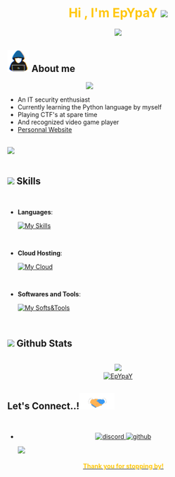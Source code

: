 
<h1 style="color:#ffc710" align="center"><b>Hi , I'm EpYpaY </b><img src="https://media.giphy.com/media/hvRJCLFzcasrR4ia7z/giphy.gif" width="35"></h1>
<!--  -->
<p align="center">
  <a href="https://github.com/DenverCoder1/readme-typing-svg"><img src="https://readme-typing-svg.herokuapp.com?font=Hubot+Sans&color=ffc710&size=25&center=true&vCenter=true&width=600&height=100&lines=Welcome..&hearts;++;Cybersecurity+Engineer+Apprentice,;4th+year+at+engineering+school,;CTF+Newbie,;On+TryHackMe+and+HackTheBox"></a>
</p>

## <picture><img src = "https://github.com/0xAbdulKhalid/0xAbdulKhalid/raw/main/assets/mdImages/about_me.gif" width = 50px></picture> **About me**

<picture> <img align="right" src="https://cdn.dribbble.com/users/214929/screenshots/4366947/dribbble-shot_6.gif" width = 325px></picture>

<br>

- An IT security enthusiast
- Currently learning the Python language by myself
- Playing CTF's at spare time
- And recognized video game player
- <a href="https://epypay-it.com/" class="btn">Personnal Website</a>
<br><br>

<img src="https://user-images.githubusercontent.com/73097560/
115834477-dbab4500-a447-11eb-908a-139a6edaec5c.gif"><br><br>

## <img src="https://media2.giphy.com/media/QssGEmpkyEOhBCb7e1/giphy.gif?cid=ecf05e47a0n3gi1bfqntqmob8g9aid1oyj2wr3ds3mg700bl&rid=giphy.gif" width ="25"><b> Skills</b>
<br>

<p align="center">

- **Languages**:
    
    [![My Skills](https://skillicons.dev/icons?i=css,html,java,js,powershell,py)](https://skillicons.dev)

<br>   

- **Cloud Hosting**:

    [![My Cloud](https://skillicons.dev/icons?i=aws,azure,github,netlify)](https://skillicons.dev)
    
<br>

- **Softwares and Tools**:

    [![My Softs&Tools](https://skillicons.dev/icons?i=git,github,linux,vscode)](https://skillicons.dev)

<br>

## <img src="https://media.giphy.com/media/iY8CRBdQXODJSCERIr/giphy.gif" width="35"><b> Github Stats </b>
<br>

<div align="center">

<a href="https://github.com/EpYpaY/">
  <img src="https://github-readme-stats-epypay.vercel.app//api?username=EpYpaY&include_all_commits=true&count_private=true&show_icons=true&line_height=20&title_color=7A7ADB&icon_color=2234AE&text_color=D3D3D3&bg_color=0,000000,130F40" width="450"/>
  <br>
  <img src="https://github-readme-stats-epypay.vercel.app//api/top-langs?username=EpYpaY&show_icons=true&locale=en&layout=compact&line_height=20&title_color=7A7ADB&icon_color=2234AE&text_color=D3D3D3&bg_color=0,000000,130F40" width="375"  alt="EpYpaY"/>

</a>
</div>

## <b> Let's Connect..!</b><img src="https://github.com/0xAbdulKhalid/0xAbdulKhalid/raw/main/assets/mdImages/handshake.gif" width ="80">
<br>
<div align='left'>
<ul>
<li>
<p align="center">
  <a href="https://discordapp.com/users/419155612283305995" target="_blank">
    <img src="https://skillicons.dev/icons?i=discord" alt=discord />
  <a href="https://github.com/EpYpaY" target="_blank">
    <img src="https://skillicons.dev/icons?i=github" alt=github />
</p>
<img src="https://user-images.githubusercontent.com/73097560/115834477-dbab4500-a447-11eb-908a-139a6edaec5c.gif">
<br>
<br>
<div align='center'>
<b style="color:#ffc710">Thank you for stopping by! </b>
